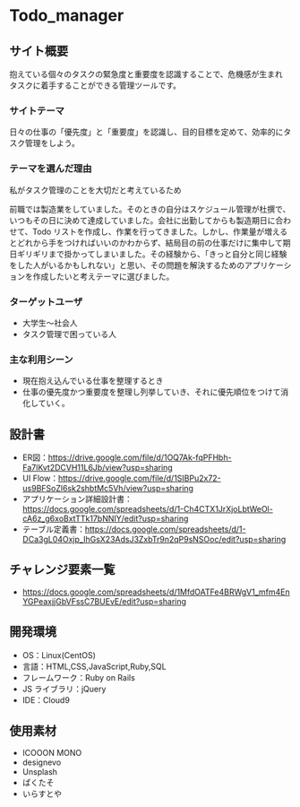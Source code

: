 # Todo_manager

## サイト概要

抱えている個々のタスクの緊急度と重要度を認識することで、危機感が生まれ
タスクに着手することができる管理ツールです。

### サイトテーマ

日々の仕事の「優先度」と「重要度」を認識し、目的目標を定めて、効率的にタスク管理をしよう。

### テーマを選んだ理由

私がタスク管理のことを大切だと考えているため

前職では製造業をしていました。そのときの自分はスケジュール管理が杜撰で、いつもその日に決めて達成していました。会社に出勤してからも製造期日に合わせて、Todo リストを作成し、作業を行ってきました。しかし、作業量が増えるとどれから手をつければいいのかわからず、結局目の前の仕事だけに集中して期日ギリギリまで掛かってしまいました。その経験から、「きっと自分と同じ経験をした人がいるかもしれない」と思い、その問題を解決するためのアプリケーションを作成したいと考えテーマに選びました。

### ターゲットユーザ

- 大学生～社会人　
- タスク管理で困っている人

### 主な利用シーン

- 現在抱え込んでいる仕事を整理するとき
- 仕事の優先度かつ重要度を整理し列挙していき、それに優先順位をつけて消化していく。

## 設計書

- ER図：https://drive.google.com/file/d/1OQ7Ak-fqPFHbh-Fa7lKvt2DCVH11L6Jb/view?usp=sharing
- UI Flow：https://drive.google.com/file/d/1SIBPu2x72-us9BFSoZl6sk2shbtMc5Vh/view?usp=sharing
- アプリケーション詳細設計書：https://docs.google.com/spreadsheets/d/1-Ch4CTX1JrXjoLbtWeOl-cA6z_g6xoBxtTTk17bNNIY/edit?usp=sharing
- テーブル定義書：https://docs.google.com/spreadsheets/d/1-DCa3gL04Oxjp_IhGsX23AdsJ3ZxbTr9n2qP9sNSOoc/edit?usp=sharing

## チャレンジ要素一覧

- https://docs.google.com/spreadsheets/d/1MfdOATFe4BRWgV1_mfm4EnYGPeaxjjGbVFssC7BUEvE/edit?usp=sharing

## 開発環境

- OS：Linux(CentOS)
- 言語：HTML,CSS,JavaScript,Ruby,SQL
- フレームワーク：Ruby on Rails
- JS ライブラリ：jQuery
- IDE：Cloud9

## 使用素材

- ICOOON MONO
- designevo
- Unsplash
- ぱくたそ
- いらすとや